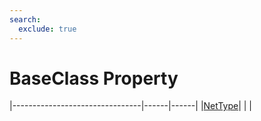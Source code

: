 ```yaml
---
search:
  exclude: true
---
```


<h1 class="heading"><span class="name">BaseClass Property</span></h1>

|--------------------------------|------|------|
|[NetType](../objects/nettype.md)|&nbsp;|&nbsp;|
